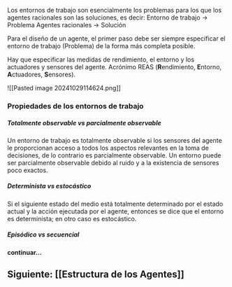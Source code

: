 Los entornos de trabajo son esencialmente los problemas para los que los agentes racionales son las soluciones, es decir:
	Entorno de trabajo -> Problema
	Agentes racionales -> Solución

Para el diseño de un agente, el primer paso debe ser siempre especificar el entorno de trabajo (Problema) de la forma más completa posible.

Hay que especificar las medidas de rendimiento, el entorno y los actuadores y sensores del agente. Acrónimo REAS (**R**endimiento, **E**ntorno, **A**ctuadores, **S**ensores).

![[Pasted image 20241029114624.png]]

### Propiedades de los entornos de trabajo

##### Totalmente observable vs parcialmente observable

Un entorno de trabajo es totalmente observable si los sensores del agente le proporcionan acceso a todos los aspectos relevantes en la toma de decisiones, de lo contrario es parcialmente observable. Un entorno puede ser parcialmente observable debido al ruido y a la existencia de sensores poco exactos.

##### Determinista vs estocástico

Si el siguiente estado del medio está totalmente determinado por el estado actual y la acción ejecutada por el agente, entonces se dice que el entorno es determinista; en otro caso es estocástico.

##### Episódico vs secuencial

#### continuar...
## **Siguiente:** [[Estructura de los Agentes]]
